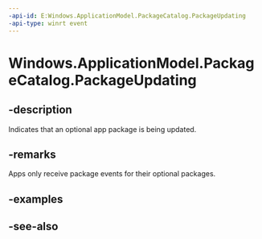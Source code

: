 ```yaml
---
-api-id: E:Windows.ApplicationModel.PackageCatalog.PackageUpdating
-api-type: winrt event
---
```


<!-- Event syntax
public event Windows.Foundation.TypedEventHandler PackageUpdating<Windows.ApplicationModel.PackageCatalog,  Windows.ApplicationModel.PackageUpdatingEventArgs>
-->

# Windows.ApplicationModel.PackageCatalog.PackageUpdating

## -description
Indicates that an optional app package is being updated.

## -remarks
Apps only receive package events for their optional packages.

## -examples

## -see-also

